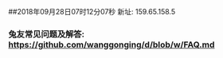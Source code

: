 ##2018年09月28日07时12分07秒 新址: 159.65.158.5
### 兔友常见问题及解答: https://github.com/wanggonging/d/blob/w/FAQ.md
